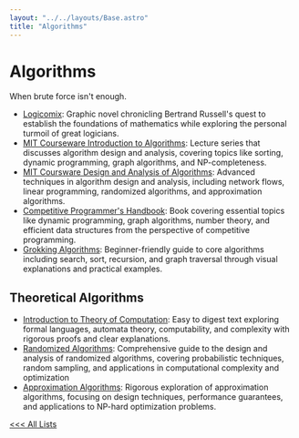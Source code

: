 ```yaml
---
layout: "../../layouts/Base.astro"
title: "Algorithms"
---
```


# Algorithms

When brute force isn't enough.

- [Logicomix](https://www.logicomix.com/en/): Graphic novel chronicling Bertrand Russell's quest to establish the foundations of mathematics while exploring the personal turmoil of great logicians.
- [MIT Courseware Introduction to Algorithms](https://www.youtube.com/playlist?list=PLUl4u3cNGP63EdVPNLG3ToM6LaEUuStEY): Lecture series that discusses algorithm design and analysis, covering topics like sorting, dynamic programming, graph algorithms, and NP-completeness.
- [MIT Coursware Design and Analysis of Algorithms](https://www.youtube.com/playlist?list=PLUl4u3cNGP6317WaSNfmCvGym2ucw3oGp): Advanced techniques in algorithm design and analysis, including network flows, linear programming, randomized algorithms, and approximation algorithms.
- [Competitive Programmer's Handbook](https://cses.fi/book/book.pdf): Book covering essential topics like dynamic programming, graph algorithms, number theory, and efficient data structures from the perspective of competitive programming.
- [Grokking Algorithms](https://edu.anarcho-copy.org/Algorithm/grokking-algorithms-illustrated-programmers-curious.pdf): Beginner-friendly guide to core algorithms including search, sort, recursion, and graph traversal through visual explanations and practical examples.

## Theoretical Algorithms
- [Introduction to Theory of Computation](https://drive.uqu.edu.sa/_/mskhayat/files/MySubjects/20189FS%20ComputationTheory/Introduction%20to%20the%20theory%20of%20computation_third%20edition%20-%20Michael%20Sipser.pdf): Easy to digest text exploring formal languages, automata theory, computability, and complexity with rigorous proofs and clear explanations.
- [Randomized Algorithms](https://rajsain.wordpress.com/wp-content/uploads/2013/11/randomized-algorithms-motwani-and-raghavan.pdf): Comprehensive guide to the design and analysis of randomized algorithms, covering probabilistic techniques, random sampling, and applications in computational complexity and optimization
- [Approximation Algorithms](https://link.springer.com/book/10.1007/978-3-662-04565-7): Rigorous exploration of approximation algorithms, focusing on design techniques, performance guarantees, and applications to NP-hard optimization problems.

[<<< All Lists](/resources/)
